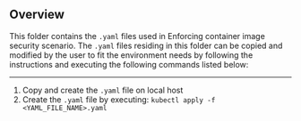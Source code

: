 
## Overview

This folder contains the ```.yaml``` files used in Enforcing container image security scenario. The ```.yaml``` files residing in this folder can be copied and modified by the user to fit the environment needs by following the instructions and executing the following commands listed below:

----
1. Copy and create the ```.yaml``` file on local host
2. Create the ```.yaml``` file by executing: 
```kubectl apply -f <YAML_FILE_NAME>.yaml``` 

